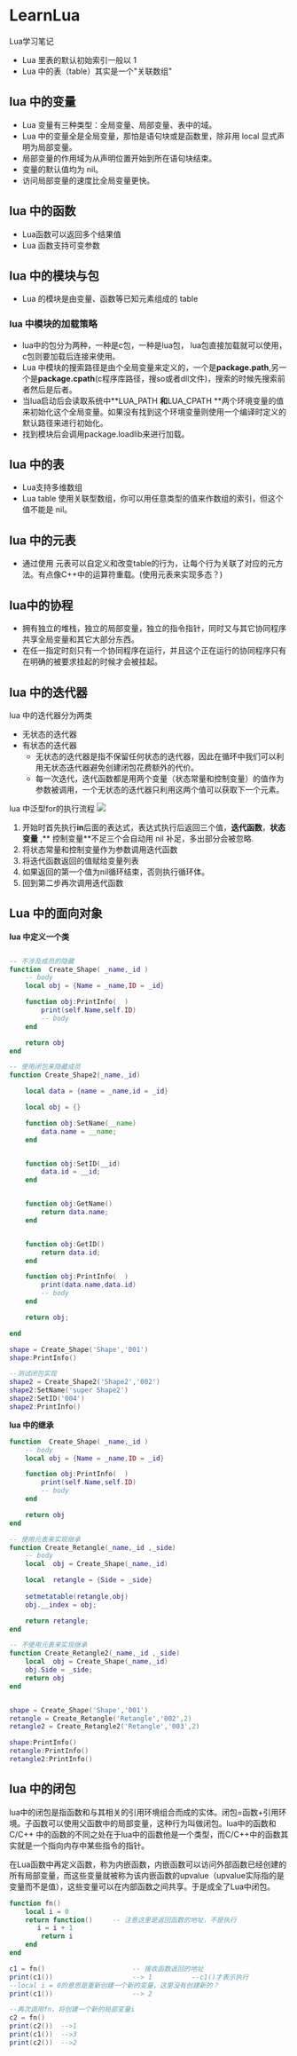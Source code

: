# LearnLua
Lua学习笔记

- Lua 里表的默认初始索引一般以 1
- Lua 中的表（table）其实是一个"关联数组"

## lua 中的变量
- Lua 变量有三种类型：全局变量、局部变量、表中的域。
- Lua 中的变量全是全局变量，那怕是语句块或是函数里，除非用 local 显式声明为局部变量。
- 局部变量的作用域为从声明位置开始到所在语句块结束。
- 变量的默认值均为 nil。
- 访问局部变量的速度比全局变量更快。


## lua 中的函数
- Lua函数可以返回多个结果值
- Lua 函数支持可变参数

## lua 中的模块与包
- Lua 的模块是由变量、函数等已知元素组成的 table

### lua 中模块的加载策略
- lua中的包分为两种，一种是c包，一种是lua包， lua包直接加载就可以使用，c包则要加载后连接来使用。
- Lua 中模块的搜索路径是由个全局变量来定义的，一个是**package.path**,另一个是**package.cpath**(c程序库路径，搜so或者dll文件)，搜索的时候先搜索前者然后是后者。
- 当lua启动后会读取系统中**LUA_PATH **和**LUA_CPATH **两个环境变量的值来初始化这个全局变量。如果没有找到这个环境变量则使用一个编译时定义的默认路径来进行初始化。
- 找到模块后会调用package.loadlib来进行加载。

## lua 中的表
- Lua支持多维数组
- Lua table 使用关联型数组，你可以用任意类型的值来作数组的索引，但这个值不能是 nil。

## lua 中的元表
- 通过使用 元表可以自定义和改变table的行为，让每个行为关联了对应的元方法。有点像C++中的运算符重载。(使用元表来实现多态？)

## lua中的协程
- 拥有独立的堆栈，独立的局部变量，独立的指令指针，同时又与其它协同程序共享全局变量和其它大部分东西。
- 在任一指定时刻只有一个协同程序在运行，并且这个正在运行的协同程序只有在明确的被要求挂起的时候才会被挂起。

## lua 中的迭代器
lua 中的迭代器分为两类
- 无状态的迭代器
- 有状态的迭代器
	- 无状态的迭代器是指不保留任何状态的迭代器，因此在循环中我们可以利用无状态迭代器避免创建闭包花费额外的代价。
	- 每一次迭代，迭代函数都是用两个变量（状态常量和控制变量）的值作为参数被调用，一个无状态的迭代器只利用这两个值可以获取下一个元素。	


lua 中泛型for的执行流程
![](./pic/cp1_iterfor.png)
1. 开始时首先执行**in**后面的表达式，表达式执行后返回三个值，**迭代函数**，**状态变量** ,** 控制变量**不足三个会自动用 nil 补足，多出部分会被忽略.
2. 将状态常量和控制变量作为参数调用迭代函数
3. 将迭代函数返回的值赋给变量列表
4. 如果返回的第一个值为nil循环结束，否则执行循环体。
5. 回到第二步再次调用迭代函数


## Lua 中的面向对象
**lua 中定义一个类**
```lua

-- 不涉及成员的隐藏
function  Create_Shape( _name,_id )
	-- body
	local obj = {Name = _name,ID = _id}

	function obj:PrintInfo(  )
		print(self.Name,self.ID)
		-- body
	end

	return obj
end

-- 使用闭包来隐藏成员
function Create_Shape2(_name,_id)

	local data = {name = _name,id = _id}

	local obj = {}

	function obj:SetName(__name)
		data.name = __name;
	end


	function obj:SetID(__id)
		data.id = __id;
	end


	function obj:GetName()
		return data.name;
	end


	function obj:GetID()
		return data.id;
	end

	function obj:PrintInfo(  )
		print(data.name,data.id)
		-- body
	end

	return obj;

end

shape = Create_Shape('Shape','001')
shape:PrintInfo()

--测试闭包实现
shape2 = Create_Shape2('Shape2','002')
shape2:SetName('super Shape2')
shape2:SetID('004')
shape2:PrintInfo()
```
**lua 中的继承**
```lua
function  Create_Shape( _name,_id )
	-- body
	local obj = {Name = _name,ID = _id}

	function obj:PrintInfo(  )
		print(self.Name,self.ID)
		-- body
	end

	return obj
end

-- 使用元表来实现继承
function Create_Retangle(_name,_id ,_side)
	-- body
	local  obj = Create_Shape(_name,_id)

	local  retangle = {Side = _side}
	
	setmetatable(retangle,obj)
	obj.__index = obj;

	return retangle;
end

-- 不使用元表来实现继承
function Create_Retangle2(_name,_id ,_side)
	local  obj = Create_Shape(_name,_id)
	obj.Side = _side;
	return obj
end


shape = Create_Shape('Shape','001')
retangle = Create_Retangle('Retangle','002',2)
retangle2 = Create_Retangle2('Retangle','003',2)

shape:PrintInfo()
retangle:PrintInfo()
retangle2:PrintInfo()

```

## lua 中的闭包
lua中的闭包是指函数和与其相关的引用环境组合而成的实体。闭包=函数+引用环境。子函数可以使用父函数中的局部变量，这种行为叫做闭包。lua中的函数和C/C++ 中的函数的不同之处在于lua中的函数他是一个类型，而C/C++中的函数其实就是一个指向内存中某些指令的指针。

在Lua函数中再定义函数，称为内嵌函数，内嵌函数可以访问外部函数已经创建的所有局部变量，而这些变量就被称为该内嵌函数的upvalue（upvalue实际指的是变量而不是值），这些变量可以在内部函数之间共享。于是成全了Lua中闭包。

```lua
function fn()
    local i = 0
    return function()     -- 注意这里是返回函数的地址，不是执行
       i = i + 1
        return i
    end
end

c1 = fn()                      -- 接收函数返回的地址
print(c1())                    --> 1          --c1()才表示执行
--local i = 0的意思是重新创建一个新的变量，这里没有创建新的？
print(c1())                    --> 2

--再次调用fn，将创建一个新的局部变量i
c2 = fn()
print(c2())  -->1
print(c1())  -->3
print(c2())  -->2


```

